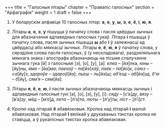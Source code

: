+++
title = "Галосныя літары"
chapter = "Правапіс галосных"
section = "Арфаграфія"
weight = 1
draft = false
+++

1. У беларускім алфавіце 10 галосных літар: __а__, __о__, __у__, __ы__, __э__, __е__, __ё__, __і__, __ю__, __я__.

2. Літары __а__, __о__, __э__, __у__ пішуцца ў пачатку слова і пасля цвёрдых зычных для абазначэння адпаведных галосных гукаў. Літара __і__ пішацца ў пачатку слова, пасля зычных пішацца __ы__ або __і__ ў залежнасці ад цвёрдасці або мяккасці зычных. Літары __е__, __ё__, __ю__, __я__ ў пачатку слова, у сярэдзіне слова пасля галосных, ў (у нескладовага), раздзяляльнага мяккага знака і апострафа абазначаюць на пісьме спалучэнне зычнага гука [й] з галоснымі [э], [о], [у], [а]: _елка_ – [йэ]лка, _юны_ – [йу]_ны_, _яма_ – [йа]_ма_; _паехаў_ – _па_[йэ]_хаў_, _паёк_ – _па_[йо]_к_, _саюз_ – _са_[йу]_з_; _здароўе_ – _здароў_[йэ]; _льеш_ – _ль_[йэ]_ш_; _аб’езд_ – _аб_[йэ]_зд_, _б’ю_ – _б_[йу], _сям’я_ – _сям_[йа].

3. Літары __я__, __ё__, __е__, __ю__, __і__ пасля зычных абазначаюць мяккасць зычных і адпаведныя галосныя гукі [а], [о], [э], [у], [і]: _сяду_ – [с’а]_ду_, _вязу_ – [в’а]_зу_, _мёд_ – [м’о]_д_, _лета_ – [л’э]_та_, _люты_ – [л’у]_ты_, _ліст_ – [л’і]_ст_.

4. Кропкі над літарай __ё__ абавязковыя. Кропка над літарай __і__ малой абавязковая. Над літарай __І__ вялікай у друкаваных тэкстах кропка не ставіцца, а ў рукапісных тэкстах кропка абавязковая.